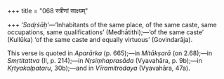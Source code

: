 +++
title = "068 स्त्रीणां साक्ष्यम्"

+++
‘*Sadṛśāḥ*’—‘Inhabitants of the same place, of the same caste, same
occupations, same qualifications’ (Medhātithi);—‘of the same caste’
(Kullūka) ‘of the same caste and equally virtuous’ (Govindarāja).

This verse is quoted in *Aparārka* (p. 665);—in *Mitākṣarā* (on
2.68);—in *Smṛtitattva* (II, p. 214);—in *Nṛsiṃhaprasāda* (Vyavahāra, p.
9b);—in *Kṛtyakalpataru*, 30b);—and in *Vīramitrodaya* (Vyavahāra, 47a).


